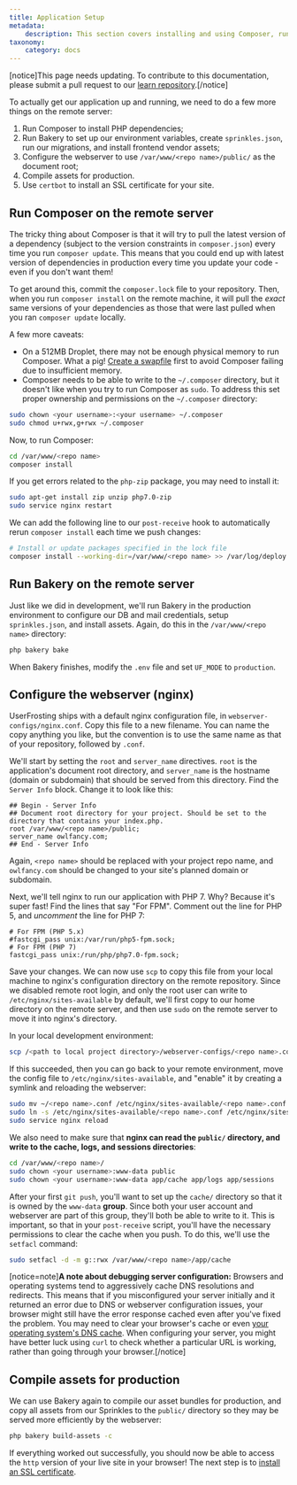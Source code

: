 ```yaml
---
title: Application Setup
metadata:
    description: This section covers installing and using Composer, running Bakery, and configuring the webserver in the production environment.
taxonomy:
    category: docs
---
```


[notice]This page needs updating. To contribute to this documentation, please submit a pull request to our [learn repository](https://github.com/userfrosting/learn/tree/master/pages).[/notice]

To actually get our application up and running, we need to do a few more things on the remote server:

1. Run Composer to install PHP dependencies;
2. Run Bakery to set up our environment variables, create `sprinkles.json`, run our migrations, and install frontend vendor assets;
3. Configure the webserver to use `/var/www/<repo name>/public/` as the document root;
4. Compile assets for production.
5. Use `certbot` to install an SSL certificate for your site.

## Run Composer on the remote server

The tricky thing about Composer is that it will try to pull the latest version of a dependency (subject to the version constraints in `composer.json`) every time you run `composer update`. This means that you could end up with latest version of dependencies in production every time you update your code - even if you don't want them!

To get around this, commit the `composer.lock` file to your repository. Then, when you run `composer install` on the remote machine, it will pull the _exact_ same versions of your dependencies as those that were last pulled when you ran `composer update` locally.

A few more caveats:

- On a 512MB Droplet, there may not be enough physical memory to run Composer. What a pig! [Create a swapfile](https://www.digitalocean.com/community/tutorials/how-to-add-swap-space-on-ubuntu-16-04) first to avoid Composer failing due to insufficient memory.
- Composer needs to be able to write to the `~/.composer` directory, but it doesn't like when you try to run Composer as `sudo`. To address this set proper ownership and permissions on the `~/.composer` directory:

```bash
sudo chown <your username>:<your username> ~/.composer
sudo chmod u+rwx,g+rwx ~/.composer
```

Now, to run Composer:

```bash
cd /var/www/<repo name>
composer install
```

If you get errors related to the `php-zip` package, you may need to install it:

```bash
sudo apt-get install zip unzip php7.0-zip
sudo service nginx restart
```

We can add the following line to our `post-receive` hook to automatically rerun `composer install` each time we push changes:

```bash
# Install or update packages specified in the lock file
composer install --working-dir=/var/www/<repo name> >> /var/log/deploy.log 2>&1
```

## Run Bakery on the remote server

Just like we did in development, we'll run Bakery in the production environment to configure our DB and mail credentials, setup `sprinkles.json`, and install assets. Again, do this in the `/var/www/<repo name>` directory:

```bash
php bakery bake
```

When Bakery finishes, modify the `.env` file and set `UF_MODE` to `production`.

## Configure the webserver (nginx)

UserFrosting ships with a default nginx configuration file, in `webserver-configs/nginx.conf`. Copy this file to a new filename. You can name the copy anything you like, but the convention is to use the same name as that of your repository, followed by `.conf`.

We'll start by setting the `root` and `server_name` directives. `root` is the application's document root directory, and `server_name` is the hostname (domain or subdomain) that should be served from this directory. Find the `Server Info` block. Change it to look like this:

```
## Begin - Server Info
## Document root directory for your project. Should be set to the directory that contains your index.php.
root /var/www/<repo name>/public;
server_name owlfancy.com;
## End - Server Info
```

Again, `<repo name>` should be replaced with your project repo name, and `owlfancy.com` should be changed to your site's planned domain or subdomain.

Next, we'll tell nginx to run our application with PHP 7. Why? Because it's super fast! Find the lines that say "For FPM". Comment out the line for PHP 5, and _uncomment_ the line for PHP 7:

```
# For FPM (PHP 5.x)
#fastcgi_pass unix:/var/run/php5-fpm.sock;
# For FPM (PHP 7)
fastcgi_pass unix:/run/php/php7.0-fpm.sock;
```

Save your changes. We can now use `scp` to copy this file from your local machine to nginx's configuration directory on the remote repository. Since we disabled remote root login, and only the root user can write to `/etc/nginx/sites-available` by default, we'll first copy to our home directory on the remote server, and then use `sudo` on the remote server to move it into nginx's directory.

In your local development environment:

```bash
scp /<path to local project directory>/webserver-configs/<repo name>.conf <your username>@<hostname>:~
```

If this succeeded, then you can go back to your remote environment, move the config file to `/etc/nginx/sites-available`, and "enable" it by creating a symlink and reloading the webserver:

```bash
sudo mv ~/<repo name>.conf /etc/nginx/sites-available/<repo name>.conf
sudo ln -s /etc/nginx/sites-available/<repo name>.conf /etc/nginx/sites-enabled/<repo name>.conf
sudo service nginx reload
```

We also need to make sure that **nginx can read the `public/` directory, and write to the cache, logs, and sessions directories**:

```bash
cd /var/www/<repo name>/
sudo chown <your username>:www-data public
sudo chown <your username>:www-data app/cache app/logs app/sessions
```

After your first `git push`, you'll want to set up the `cache/` directory so that it is owned by the `www-data` **group**. Since both your user account and webserver are part of this group, they'll both be able to write to it. This is important, so that in your `post-receive` script, you'll have the necessary permissions to clear the cache when you push. To do this, we'll use the `setfacl` command:

```bash
sudo setfacl -d -m g::rwx /var/www/<repo name>/app/cache
```

[notice=note]**A note about debugging server configuration:** Browsers and operating systems tend to aggressively cache DNS resolutions and redirects. This means that if you misconfigured your server initially and it returned an error due to DNS or webserver configuration issues, your browser might still have the error response cached even after you've fixed the problem. You may need to clear your browser's cache or even [your operating system's DNS cache](https://help.dreamhost.com/hc/en-us/articles/214981288-Flushing-your-DNS-cache-in-Mac-OS-X-and-Linux). When configuring your server, you might have better luck using `curl` to check whether a particular URL is working, rather than going through your browser.[/notice]

## Compile assets for production

We can use Bakery again to compile our asset bundles for production, and copy all assets from our Sprinkles to the `public/` directory so they may be served more efficiently by the webserver:

```bash
php bakery build-assets -c
```

If everything worked out successfully, you should now be able to access the `http` version of your live site in your browser! The next step is to [install an SSL certificate](/going-live/vps-production-environment/ssl).
